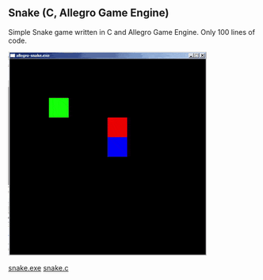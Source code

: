 Snake (C, Allegro Game Engine)
-----------------

Simple Snake game written in C and Allegro Game Engine. Only 100 lines of code.

![](snake.gif)

[snake.exe](snake.exe)
[snake.c](snake.c)
